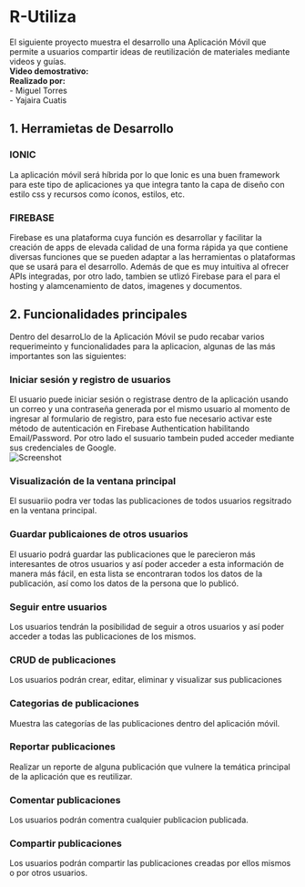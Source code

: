 # R-Utiliza
El siguiente proyecto muestra el desarrollo una Aplicación Móvil que permite a usuarios compartir ideas de reutilización de materiales mediante videos y guías.
<br/><b>Video demostrativo:</b> 
<br/><b>Realizado por:</b> 
<br/>   - Miguel Torres
<br/>   - Yajaira Cuatis
## 1. Herramietas de Desarrollo
### IONIC
La aplicación móvil será híbrida por lo que Ionic es una buen framework para este tipo de aplicaciones ya que integra tanto la capa de diseño con estilo css y recursos como íconos, estilos, etc.

### FIREBASE
Firebase es una plataforma cuya función es desarrollar y facilitar la creación de apps de elevada calidad de una forma rápida ya que contiene diversas funciones que se pueden adaptar a las herramientas o plataformas que se usará para el desarrollo. Además de que es muy intuitiva al ofrecer APIs integradas, por otro lado, tambien se utlizó Firebase para el para el hosting y alamcenamiento de datos, imagenes y documentos.
## 2. Funcionalidades principales
Dentro del desarroLlo de la Aplicación Móvil se pudo recabar varios requerimeinto y funcionalidades para la aplicacion, algunas de las más importantes son las siguientes:
### Iniciar sesión y registro de usuarios
El usuario puede iniciar sesión o registrase dentro de la aplicación usando un correo y una contraseña generada por el mismo usuario al momento de ingresar al formulario de registro, para esto fue necesario activar este método de autenticación en Firebase Authentication habilitando Email/Password.
Por otro lado el susuario tambein puded acceder mediante sus credenciales de Google.<br/>
![Screenshot](https://raw.github.com/Migueltorresp/App_Tesis/dev/captures/Screenshot_20210309-003450_MyApp.jpg)
### Visualización de la ventana principal
El susuariio podra ver todas las publicaciones de todos usuarios regsitrado en la ventana principal.

### Guardar publicaiones de otros usuarios
El usuario podrá guardar las publicaciones que le parecieron más interesantes de otros usuarios y así poder acceder a esta información de manera más fácil, en esta lista se encontraran todos los datos de la publicación, así como los datos de la persona que lo publicó. 

### Seguir entre usuarios
Los usuarios tendrán la posibilidad de seguir a otros usuarios y así poder acceder a todas las publicaciones de los mismos.

### CRUD de publicaciones
Los usuarios podrán crear, editar, eliminar y visualizar sus publicaciones

### Categorias de publicaciones
Muestra las categorías de las publicaciones dentro del aplicación móvil.

### Reportar publicaciones
Realizar un reporte de alguna publicación que vulnere la temática principal de la aplicación que es reutilizar.

### Comentar publicaciones
Los usuarios podrán comentra cualquier publicacion publicada.

### Compartir publicaciones
Los usuarios podrán compartir las publicaciones creadas por ellos mismos o por otros usuarios.

